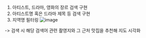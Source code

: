 1. 아티스트, 드라마, 영화의 장르 검색 구현
2. 아티스트명 혹은 드라마 제목 등 검색 구현
3. 지역명 필터링
![image](https://github.com/user-attachments/assets/243388e1-5864-47aa-ad67-2ebab9c42404)


-> 검색 시 해당 검색어 관련 촬영지와 그 근처 맛집을 추천해 지도 시각화
